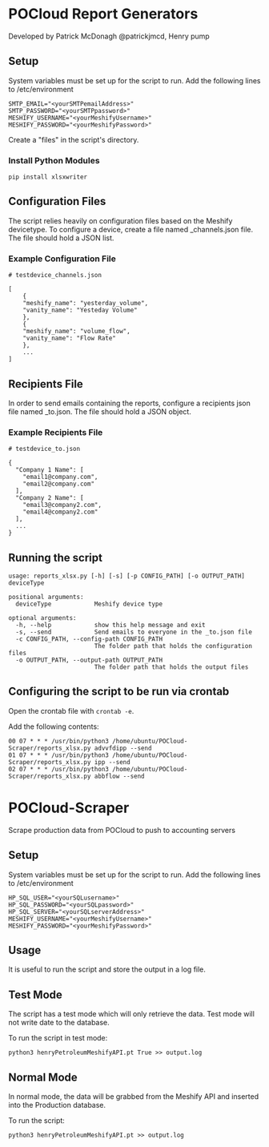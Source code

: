 # POCloud Report Generators

Developed by Patrick McDonagh @patrickjmcd, Henry pump

## Setup

System variables must be set up for the script to run. Add the following lines to /etc/environment
```
SMTP_EMAIL="<yourSMTPemailAddress>"
SMTP_PASSWORD="<yourSMTPpassword>"
MESHIFY_USERNAME="<yourMeshifyUsername>"
MESHIFY_PASSWORD="<yourMeshifyPassword>"
```

Create a "files" in the script's directory.

### Install Python Modules

```
pip install xlsxwriter
```

## Configuration Files

The script relies heavily on configuration files based on the Meshify devicetype. To configure a device, create a file
named <devicetype>_channels.json file. The file should hold a JSON list.

### Example Configuration File

```
# testdevice_channels.json

[
    {
    "meshify_name": "yesterday_volume",
    "vanity_name": "Yesteday Volume"
    },
    {
    "meshify_name": "volume_flow",
    "vanity_name": "Flow Rate"
    },
    ...
]
```

## Recipients File

In order to send emails containing the reports, configure a recipients json file named <devicetype>_to.json. The
file should hold a JSON object.

### Example Recipients File

```
# testdevice_to.json

{
  "Company 1 Name": [
    "email1@company.com",
    "email2@company.com"
  ],
  "Company 2 Name": [
    "email3@company2.com",
    "email4@company2.com"
  ],
  ...
}
```

## Running the script

```
usage: reports_xlsx.py [-h] [-s] [-p CONFIG_PATH] [-o OUTPUT_PATH] deviceType

positional arguments:
  deviceType            Meshify device type

optional arguments:
  -h, --help            show this help message and exit
  -s, --send            Send emails to everyone in the _to.json file
  -c CONFIG_PATH, --config-path CONFIG_PATH
                        The folder path that holds the configuration files
  -o OUTPUT_PATH, --output-path OUTPUT_PATH
                        The folder path that holds the output files
```

## Configuring the script to be run via crontab

Open the crontab file with `crontab -e`.

Add the following contents:
```
00 07 * * * /usr/bin/python3 /home/ubuntu/POCloud-Scraper/reports_xlsx.py advvfdipp --send
01 07 * * * /usr/bin/python3 /home/ubuntu/POCloud-Scraper/reports_xlsx.py ipp --send
02 07 * * * /usr/bin/python3 /home/ubuntu/POCloud-Scraper/reports_xlsx.py abbflow --send
```


# POCloud-Scraper
Scrape production data from POCloud to push to accounting servers

## Setup
System variables must be set up for the script to run. Add the following lines to /etc/environment
```
HP_SQL_USER="<yourSQLusername>"
HP_SQL_PASSWORD="<yourSQLpassword>"
HP_SQL_SERVER="<yourSQLserverAddress>"
MESHIFY_USERNAME="<yourMeshifyUsername>"
MESHIFY_PASSWORD="<yourMeshifyPassword>"
```

## Usage
It is useful to run the script and store the output in a log file.

## Test Mode
The script has a test mode which will only retrieve the data. Test mode will not write date to the database.

To run the script in test mode:
```
python3 henryPetroleumMeshifyAPI.pt True >> output.log
```

## Normal Mode
In normal mode, the data will be grabbed from the Meshify API and inserted into the Production database.

To run the script:
```
python3 henryPetroleumMeshifyAPI.pt >> output.log
```
